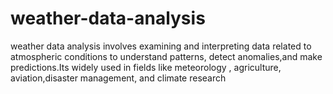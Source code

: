 # weather-data-analysis

weather data analysis involves examining and interpreting data related to atmospheric conditions to
understand patterns, detect anomalies,and make predictions.Its widely used in fields like meteorology , agriculture, aviation,disaster management, and climate research 